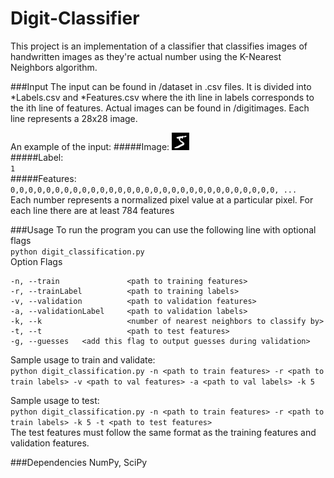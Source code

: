 Digit-Classifier
================

This project is an implementation of a classifier that classifies images of handwritten images as they're actual number using the
K-Nearest Neighbors algorithm.

###Input
The input can be found in /dataset in .csv files. It is divided into *Labels.csv and *Features.csv where the ith line in labels corresponds to the ith line of features. Actual images can be found in /digitimages. Each line represents a 28x28 image.

An example of the input:
#####Image:
![Input image](https://github.com/vinee109/Digit-Classifier/blob/master/digitImages/train/trainDigit1.png "Sample Input")  
#####Label:  
`1`  
#####Features:  
`0,0,0,0,0,0,0,0,0,0,0,0,0,0,0,0,0,0,0,0,0,0,0,0,0,0,0,0,0,0, ...`  
Each number represents a normalized pixel value at a particular pixel. For each line there are at least 784 features 

###Usage
To run the program you can use the following line with optional flags  
`python digit_classification.py`  
Option Flags  
```
-n, --train               <path to training features>
-r, --trainLabel          <path to training labels>
-v, --validation          <path to validation features>
-a, --validationLabel     <path to validation labels>
-k, --k                   <number of nearest neighbors to classify by>
-t, --t                   <path to test features>
-g, --guesses   <add this flag to output guesses during validation>
```
Sample usage to train and validate:  
`python digit_classification.py -n <path to train features> -r <path to train labels> -v <path to val features> -a <path to val labels> -k 5`  

Sample usage to test:  
`python digit_classification.py -n <path to train features> -r <path to train labels> -k 5 -t <path to test features>`  
The test features must follow the same format as the training features and validation features.

###Dependencies
NumPy, SciPy
